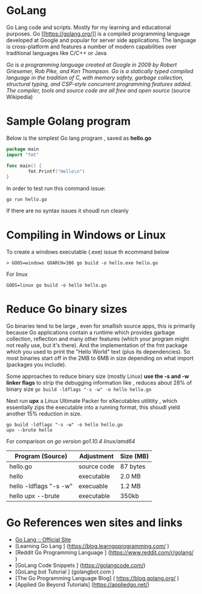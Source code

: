 # GoLang

Go Lang code and scripts. Mostly for my learning and educational purposes.
Go [[https://golang.org/]] is a compiled programming language developed at Google and popular for server side applications.
The language is cross-platform and features a number of modern capabilities over traditional languages like C/C++ or Java


*Go is a programming language created at Google in 2009 by Robert Griesemer, Rob Pike, and Ken Thompson. Go is a statically typed compiled language in the tradition of C, with memory safety, garbage collection, structural typing, and CSP-style concurrent programming features added. The compiler, tools and source code are all free and open source* (source Wikipedia)

# Sample Golang program

Below is the simplest  Go lang program , saved as **hello.go**

```go
package main
import "fmt"

func main() {
        fmt.Printf("Hello\n")
}
```

In order to test run this command issue:

```
go run hello.go
```

If there are no syntax issues it shoudl run cleanly

# Compiling in Windows or Linux

To create a windows executable (.exe) issue th ecommand below

```
> GOOS=windows GOARCH=386 go build -o hello.exe hello.go
```

For linux
```
GOOS=linux go build -o hello hello.go
```

# Reduce Go binary sizes
Go binaries tend to be large , even for smallish source apps, this is primarily because Go applications contain a runtime which provides garbage collection, reflection and many other features (which your program might not really use, but it's there). And the implementation of the fmt package which you used to print the "Hello World" text (plus its dependencies). So most binaries start off in the 2MB to 6MB in size depending on what import (packages you include).  

Some approaches to reduce binary size (mostly Linux)
**use the -s and -w linker flags** to strip the debugging information like , reduces about 28% of binary size
``` go build -ldflags "-s -w" -o hello hello.go ```

Next run **upx** a Linux Ultimate Packer for eXecutables utilitity , which essentially zips the executable into a running format, this shoudl yield another 15% reduction in size.
```
go build -ldflags "-s -w" -o hello hello.go
upx --brute hello 
```

For comparison on *go version go1.10.4 linux/amd64*

| Program (Source)          | Adjustment  |  Size (MB) |
|---------------------------|-------------|------------|
| hello.go                  | source code |   87 bytes |
| hello                     | executable  |  2.0 MB    |
| hello   -ldflags "-s -w"  | execuable   |  1.2 MB    |
| hello   upx --brute       | executable  |   350kb    |

   
# Go References wen sites and links
- [Go Lang :: Official Site ](https://www.golang.com)
- [Learning Go Lang ] (https://blog.learngoprogramming.com/ )
- [Reddit Go Programming Language ] (https://www.reddit.com/r/golang/ ) 
- [GoLang Code Snippets ] (https://golangcode.com/)
- [GoLang bot Tutorial ] (golangbot.com  )
- [The Go Programming Language Blog] ( https://blog.golang.org/ )
- [Applied Go  Beyond Tutorials] (https://appliedgo.net/)


